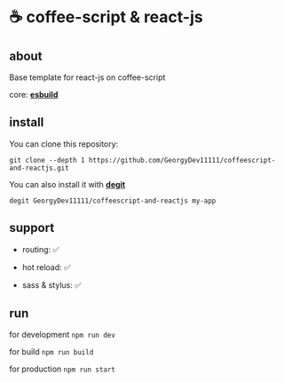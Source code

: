 # ☕ coffee-script & react-js

## about

Base template for react-js on coffee-script

core: [__esbuild__](https://esbuild.github.io/)

## install

You can clone this repository:

```
git clone --depth 1 https://github.com/GeorgyDev11111/coffeescript-and-reactjs.git
```

You can also install it with [__degit__](https://github.com/Rich-Harris/degit#readme)

```
degit GeorgyDev11111/coffeescript-and-reactjs my-app
```

## support

* routing: ✅

* hot reload: ✅

* sass & stylus: ✅

## run

for development `npm run dev`

for build `npm run build`

for production `npm run start`


<!-- ✅ ❎  -->
